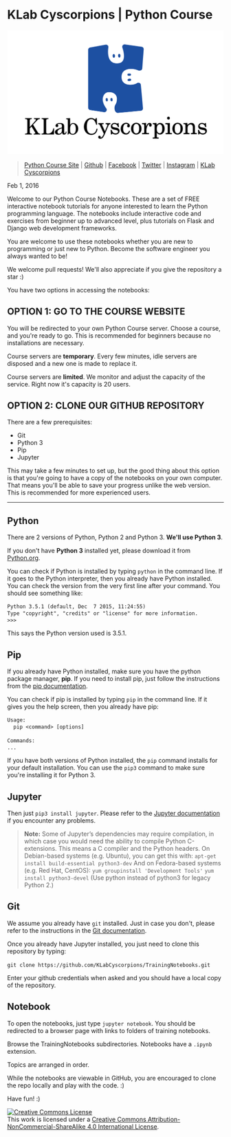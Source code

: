 # KLab Cyscorpions | Python Course

![KLab Cyscorpions](./cyscorpions_logo.png)

> [Python Course Site](http://python.cyscorpions.com/) | [Github](https://github.com/KLabCyscorpions/python-course) | [Facebook](https://www.facebook.com/Cyscorpions) | [Twitter](https://twitter.com/klabcyscorpions) | [Instagram](https://instagram.com/klabcyscorpions/) | [KLab Cyscorpions](http://www.cyscorpions.com)

Feb 1, 2016

Welcome to our Python Course Notebooks. These are a set of FREE interactive notebook tutorials for anyone interested to learn the Python programming language. The notebooks include interactive code and exercises from beginner up to advanced level, plus tutorials on Flask and Django web development frameworks.

You are welcome to use these notebooks whether you are new to programming or just new to Python. Become the software engineer you always wanted to be!

We welcome pull requests! We'll also appreciate if you give the repository a star :)

You have two options in accessing the notebooks:

## OPTION 1: GO TO THE COURSE WEBSITE

You will be redirected to your own Python Course server. Choose a course, and you're ready to go. This is recommended for beginners because no installations are necessary.

Course servers are __temporary__. Every few minutes, idle servers are disposed and a new one is made to replace it.

Course servers are __limited__. We monitor and adjust the capacity of the service. Right now it's capacity is 20 users.

## OPTION 2: CLONE OUR GITHUB REPOSITORY

There are a few prerequisites: 
* Git
* Python 3
* Pip
* Jupyter

This may take a few minutes to set up, but the good thing about this option is that you're going to have a copy of the notebooks on your own computer. That means you'll be able to save your progress unlike the web version. This is recommended for more experienced users.

-----

## Python

There are 2 versions of Python, Python 2 and Python 3. __We'll use Python 3__.

If you don't have __Python 3__ installed yet, please download it from [Python.org](https://www.python.org/).

You can check if Python is installed by typing `python` in the command line. If it goes to the Python interpreter, then you already have Python installed. You can check the version from the very first line after your command. You should see something like:

```
Python 3.5.1 (default, Dec  7 2015, 11:24:55)
Type "copyright", "credits" or "license" for more information.
>>>
```

This says the Python version used is 3.5.1.


## Pip

If you already have Python installed, make sure you have the python package manager, __pip__. If you need to install pip, just follow the instructions from the [pip documentation](https://pip.pypa.io/en/stable/installing/).

You can check if pip is installed by typing `pip` in the command line. If it gives you the help screen, then you already have pip:

```
Usage:   
  pip <command> [options]

Commands:
...
```

If you have both versions of Python installed, the `pip` command installs for your default installation. You can use the `pip3` command to make sure you're installing it for Python 3.


## Jupyter

Then just `pip3 install jupyter`. Please refer to the [Jupyter documentation](http://jupyter.readthedocs.org/en/latest/install.html#using-pip) if you encounter any problems.

> __Note:__
> Some of Jupyter’s dependencies may require compilation, in which case you would need the ability to compile Python C-extensions. This means a C compiler and the Python headers. On Debian-based systems (e.g. Ubuntu), you can get this with:
> `apt-get install build-essential python3-dev`
> And on Fedora-based systems (e.g. Red Hat, CentOS):
> `yum groupinstall 'Development Tools'`
> `yum install python3-devel`
> (Use python instead of python3 for legacy Python 2.)


## Git

We assume you already have `git` installed. Just in case you don't, please refer to the instructions in the [Git documentation](http://git-scm.com/book/en/v2/Getting-Started-Installing-Git).

Once you already have Jupyter installed, you just need to clone this repository by typing:

`git clone https://github.com/KLabCyscorpions/TrainingNotebooks.git`

Enter your github credentials when asked and you should have a local copy of the repository. 

## Notebook

To open the notebooks, just type `jupyter notebook`. You should be redirected to a browser page with links to folders of training notebooks.

Browse the TrainingNotebooks subdirectories. Notebooks have a `.ipynb` extension.

Topics are arranged in order.

While the notebooks are viewable in GitHub, you are encouraged to clone the repo locally and play with the code. :)

Have fun! :)


[![Creative Commons License](https://i.creativecommons.org/l/by-nc-sa/4.0/88x31.png)](http://creativecommons.org/licenses/by-nc-sa/4.0/)  
This work is licensed under a [Creative Commons Attribution-NonCommercial-ShareAlike 4.0 International License](http://creativecommons.org/licenses/by-nc-sa/4.0/).